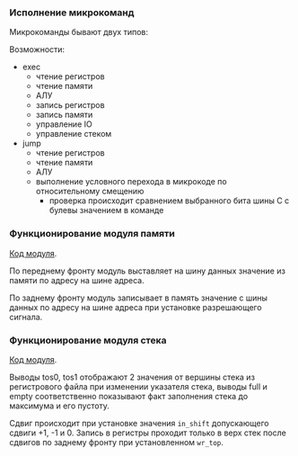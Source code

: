 ### Исполнение микрокоманд

Микрокоманды бывают двух типов:

Возможности:

- exec
    - чтение регистров
    - чтение памяти
    - АЛУ
    - запись регистров
    - запись памяти
    - управление IO
    - управление стеком
- jump
    - чтение регистров
    - чтение памяти
    - АЛУ
    - выполнение условного перехода в микрокоде по относительному смещению
        - проверка происходит сравнением выбранного бита шины C с булевы значением в команде

### Функционирование модуля памяти

[Код модуля](src/machine/components/RAM.py).

По переднему фронту модуль выставляет на шину данных значение из памяти по адресу на шине адреса.

По заднему фронту модуль записывает в память значение
с шины данных по адресу на шине адреса при установке разрешающего сигнала.

### Функционирование модуля стека

[Код модуля](src/machine/components/ExtendedStack.py).

Выводы tos0, tos1 отображают 2 значения от вершины стека из регистрового файла при изменении указателя стека,
выводы full и empty соответственно показывают факт заполнения стека до максимума и его пустоту.

Сдвиг происходит при установке значения `in_shift` допускающего сдвиги +1, -1 и 0.
Запись в регистры проходит только в верх стек после сдвигов по заднему фронту при установленном `wr_top`.
